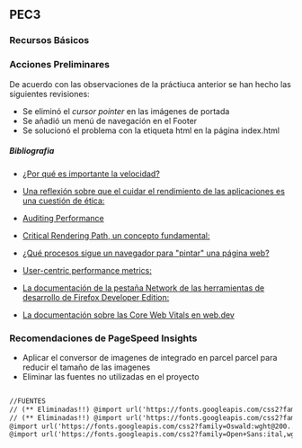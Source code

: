 ## PEC3

### Recursos Básicos

### Acciones Preliminares
De acuerdo con las observaciones de la práctiuca anterior se han hecho las siguientes revisiones:

 - Se eliminó el _cursor pointer_  en las imágenes de portada
 - Se añadió un menú de navegación en el Footer
 - Se solucionó el problema con la etiqueta html en la página index.html




 
##### Bibliografia
- [¿Por qué es importante la velocidad?](https://web.dev/why-speed-matters/)

- [Una reflexión sobre que el cuidar el rendimiento de las aplicaciones es una cuestión de ética:](https://timkadlec.com/remembers/2019-01-09-the-ethics-of-performance/)

- [Auditing Performance](https://web.dev/performance-audit/Links)

- [Critical Rendering Path, un concepto fundamental:](https://web.dev/critical-rendering-path/Links)

- [¿Qué procesos sigue un navegador para "pintar" una página web?](https://web.dev/critical-rendering-path-render-tree-construction/Links)

- [User-centric performance metrics:](https://web.dev/user-centric-performance-metrics/)

- [La documentación de la pestaña Network de las herramientas de desarrollo de Firefox Developer Edition:](https://firefox-source-docs.mozilla.org/devtools-user/network_monitor/index.htmlLinks)

- [La documentación sobre las Core Web Vitals en web.dev](https://web.dev/learn-core-web-vitals/)



### Recomendaciones de PageSpeed Insights

 - Aplicar el conversor de imagenes de integrado en parcel parcel para reducir el tamaño de las imagenes 
 - Eliminar las fuentes no utilizadas en el proyecto

 
 ```html

 //FUENTES
// (** Eliminadas!!) @import url('https://fonts.googleapis.com/css2?family=Ultra&display=swap');
// (** Eliminadas!!) @import url('https://fonts.googleapis.com/css2?family=Orelega+One&family=Tilt+Warp&display=swap');
@import url('https://fonts.googleapis.com/css2?family=Oswald:wght@200..700&display=swap');
@import url('https://fonts.googleapis.com/css2?family=Open+Sans:ital,wght@0,300..800;1,300..800&display=swap');

```